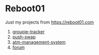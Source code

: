 # Reboot01
Just my projects from https://reboot01.com

1. [groupie-tracker](https://github.com/ExTBH/Reboot01/blob/main/groupie-tracker)
2. [push-swap](https://github.com/ExTBH/Reboot01/blob/main/push-swap)
3. [atm-management-system](https://github.com/ExTBH/Reboot01/blob/main/atm-management-system)
4. [forum](https://github.com/ExTBH/Reboot01/blob/main/forum)